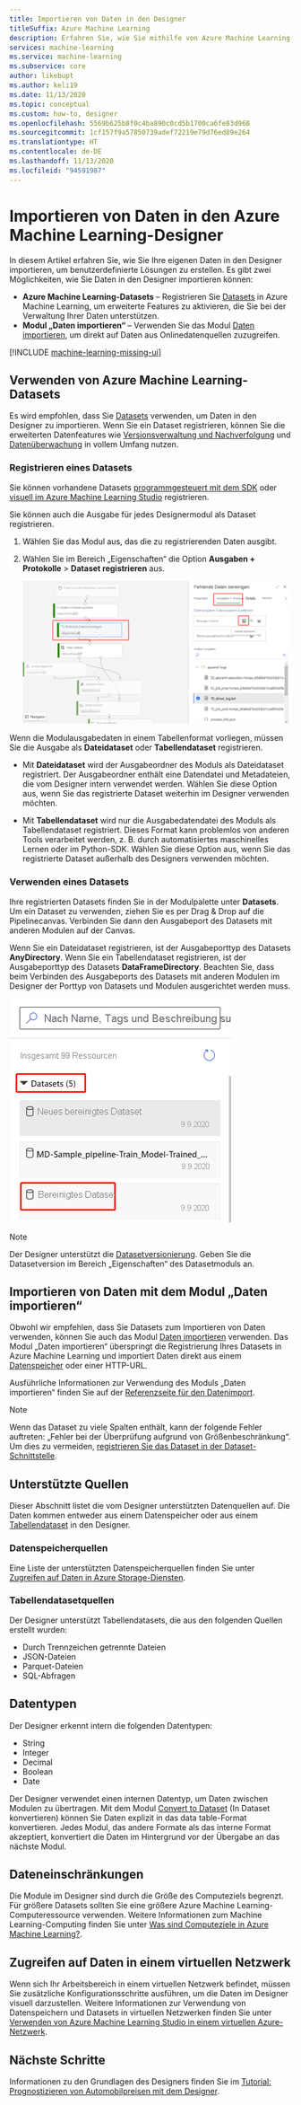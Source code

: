 ```yaml
---
title: Importieren von Daten in den Designer
titleSuffix: Azure Machine Learning
description: Erfahren Sie, wie Sie mithilfe von Azure Machine Learning-Datasets und dem Modul zum Importieren von Daten in Azure Machine Learning-Designer entsprechende Daten importieren können.
services: machine-learning
ms.service: machine-learning
ms.subservice: core
author: likebupt
ms.author: keli19
ms.date: 11/13/2020
ms.topic: conceptual
ms.custom: how-to, designer
ms.openlocfilehash: 5569b625b8f0c4ba890c0cd5b1700ca6fe83d968
ms.sourcegitcommit: 1cf157f9a57850739adef72219e79d76ed89e264
ms.translationtype: HT
ms.contentlocale: de-DE
ms.lasthandoff: 11/13/2020
ms.locfileid: "94591987"
---
```

# <a name="import-data-into-azure-machine-learning-designer"></a>Importieren von Daten in den Azure Machine Learning-Designer

In diesem Artikel erfahren Sie, wie Sie Ihre eigenen Daten in den Designer importieren, um benutzerdefinierte Lösungen zu erstellen. Es gibt zwei Möglichkeiten, wie Sie Daten in den Designer importieren können: 

* **Azure Machine Learning-Datasets** – Registrieren Sie [Datasets](concept-data.md#datasets) in Azure Machine Learning, um erweiterte Features zu aktivieren, die Sie bei der Verwaltung Ihrer Daten unterstützen.
* **Modul „Daten importieren“** – Verwenden Sie das Modul [Daten importieren](algorithm-module-reference/import-data.md), um direkt auf Daten aus Onlinedatenquellen zuzugreifen.

[!INCLUDE [machine-learning-missing-ui](../../includes/machine-learning-missing-ui.md)]

## <a name="use-azure-machine-learning-datasets"></a>Verwenden von Azure Machine Learning-Datasets

Es wird empfohlen, dass Sie [Datasets](concept-data.md#datasets) verwenden, um Daten in den Designer zu importieren. Wenn Sie ein Dataset registrieren, können Sie die erweiterten Datenfeatures wie [Versionsverwaltung und Nachverfolgung](how-to-version-track-datasets.md) und [Datenüberwachung](how-to-monitor-datasets.md) in vollem Umfang nutzen.

### <a name="register-a-dataset"></a>Registrieren eines Datasets

Sie können vorhandene Datasets [programmgesteuert mit dem SDK](how-to-create-register-datasets.md#datasets-sdk) oder [visuell im Azure Machine Learning Studio](how-to-connect-data-ui.md#create-datasets) registrieren.

Sie können auch die Ausgabe für jedes Designermodul als Dataset registrieren.

1. Wählen Sie das Modul aus, das die zu registrierenden Daten ausgibt.

1. Wählen Sie im Bereich „Eigenschaften“ die Option **Ausgaben + Protokolle** > **Dataset registrieren** aus.

    ![Screenshot: Navigation zur Option „Dataset registrieren“](media/how-to-designer-import-data/register-dataset-designer.png)

Wenn die Modulausgabedaten in einem Tabellenformat vorliegen, müssen Sie die Ausgabe als **Dateidataset** oder **Tabellendataset** registrieren.

 - Mit **Dateidataset** wird der Ausgabeordner des Moduls als Dateidataset registriert. Der Ausgabeordner enthält eine Datendatei und Metadateien, die vom Designer intern verwendet werden. Wählen Sie diese Option aus, wenn Sie das registrierte Dataset weiterhin im Designer verwenden möchten. 

 - Mit **Tabellendataset** wird nur die Ausgabedatendatei des Moduls als Tabellendataset registriert. Dieses Format kann problemlos von anderen Tools verarbeitet werden, z. B. durch automatisiertes maschinelles Lernen oder im Python-SDK. Wählen Sie diese Option aus, wenn Sie das registrierte Dataset außerhalb des Designers verwenden möchten.  



### <a name="use-a-dataset"></a>Verwenden eines Datasets

Ihre registrierten Datasets finden Sie in der Modulpalette unter **Datasets**. Um ein Dataset zu verwenden, ziehen Sie es per Drag & Drop auf die Pipelinecanvas. Verbinden Sie dann den Ausgabeport des Datasets mit anderen Modulen auf der Canvas. 

Wenn Sie ein Dateidataset registrieren, ist der Ausgabeporttyp des Datasets **AnyDirectory**. Wenn Sie ein Tabellendataset registrieren, ist der Ausgabeporttyp des Datasets **DataFrameDirectory**. Beachten Sie, dass beim Verbinden des Ausgabeports des Datasets mit anderen Modulen im Designer der Porttyp von Datasets und Modulen ausgerichtet werden muss.

![Screenshot: Speicherort gespeicherter Datasets in der Designerpalette](media/how-to-designer-import-data/use-datasets-designer.png)


> [!NOTE]
> Der Designer unterstützt die [Datasetversionierung](how-to-version-track-datasets.md). Geben Sie die Datasetversion im Bereich „Eigenschaften“ des Datasetmoduls an.


## <a name="import-data-using-the-import-data-module"></a>Importieren von Daten mit dem Modul „Daten importieren“

Obwohl wir empfehlen, dass Sie Datasets zum Importieren von Daten verwenden, können Sie auch das Modul [Daten importieren](algorithm-module-reference/import-data.md) verwenden. Das Modul „Daten importieren“ überspringt die Registrierung Ihres Datasets in Azure Machine Learning und importiert Daten direkt aus einem [Datenspeicher](concept-data.md#datastores) oder einer HTTP-URL.

Ausführliche Informationen zur Verwendung des Moduls „Daten importieren“ finden Sie auf der [Referenzseite für den Datenimport](algorithm-module-reference/import-data.md).

> [!NOTE]
> Wenn das Dataset zu viele Spalten enthält, kann der folgende Fehler auftreten: „Fehler bei der Überprüfung aufgrund von Größenbeschränkung“. Um dies zu vermeiden, [registrieren Sie das Dataset in der Dataset-Schnittstelle](how-to-connect-data-ui.md#create-datasets).

## <a name="supported-sources"></a>Unterstützte Quellen

Dieser Abschnitt listet die vom Designer unterstützten Datenquellen auf. Die Daten kommen entweder aus einem Datenspeicher oder aus einem [Tabellendataset](how-to-create-register-datasets.md#dataset-types) in den Designer.

### <a name="datastore-sources"></a>Datenspeicherquellen
Eine Liste der unterstützten Datenspeicherquellen finden Sie unter [Zugreifen auf Daten in Azure Storage-Diensten](how-to-access-data.md#supported-data-storage-service-types).

### <a name="tabular-dataset-sources"></a>Tabellendatasetquellen

Der Designer unterstützt Tabellendatasets, die aus den folgenden Quellen erstellt wurden:
 * Durch Trennzeichen getrennte Dateien
 * JSON-Dateien
 * Parquet-Dateien
 * SQL-Abfragen

## <a name="data-types"></a>Datentypen

Der Designer erkennt intern die folgenden Datentypen:

* String
* Integer
* Decimal
* Boolean
* Date

Der Designer verwendet einen internen Datentyp, um Daten zwischen Modulen zu übertragen. Mit dem Modul [Convert to Dataset](algorithm-module-reference/convert-to-dataset.md) (In Dataset konvertieren) können Sie Daten explizit in das data table-Format konvertieren. Jedes Modul, das andere Formate als das interne Format akzeptiert, konvertiert die Daten im Hintergrund vor der Übergabe an das nächste Modul.

## <a name="data-constraints"></a>Dateneinschränkungen

Die Module im Designer sind durch die Größe des Computeziels begrenzt. Für größere Datasets sollten Sie eine größere Azure Machine Learning-Computeressource verwenden. Weitere Informationen zum Machine Learning-Computing finden Sie unter [Was sind Computeziele in Azure Machine Learning?](concept-compute-target.md#azure-machine-learning-compute-managed).

## <a name="access-data-in-a-virtual-network"></a>Zugreifen auf Daten in einem virtuellen Netzwerk

Wenn sich Ihr Arbeitsbereich in einem virtuellen Netzwerk befindet, müssen Sie zusätzliche Konfigurationsschritte ausführen, um die Daten im Designer visuell darzustellen. Weitere Informationen zur Verwendung von Datenspeichern und Datasets in virtuellen Netzwerken finden Sie unter [Verwenden von Azure Machine Learning Studio in einem virtuellen Azure-Netzwerk](how-to-enable-studio-virtual-network.md).

## <a name="next-steps"></a>Nächste Schritte

Informationen zu den Grundlagen des Designers finden Sie im [Tutorial: Prognostizieren von Automobilpreisen mit dem Designer](tutorial-designer-automobile-price-train-score.md).
